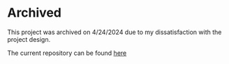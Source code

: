 # Archived
This project was archived on 4/24/2024 due to my dissatisfaction with the project design.

The current repository can be found [here](https://github.com/Anton-Petrenko/autoTTR)
